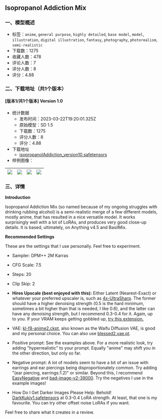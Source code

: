 ## Isopropanol Addiction Mix
### 一、模型概述

- 标签：`anime`, `general purpose`, `highly detailed`, `base model`, `model`, `illustration`, `digital illustration`, `fantasy`, `photography`, `photorealism`, `semi-realistic`
- 下载数：1275
- 收藏人数：478
- 评论人数：7
- 评分人数：8
- 评分：4.88

### 二、下载地址（共1个版本）

#### [版本1/共1个版本] Version 1.0

- 统计数据
  - 发布时间：2023-03-22T19:20:01.325Z
  - 原始模型：SD 1.5
  - 下载数：1275
  - 评分人数：8
  - 评分：4.88
- 下载地址
  - [isopropanolAddiction_version10.safetensors](https://civitai.com/api/download/models/27329)
- 样例图像：

| <img src="https://image.civitai.com/xG1nkqKTMzGDvpLrqFT7WA/0cb2b481-fb37-4785-2aff-762fe9bbf500/width=450/300893.jpeg" /> | <img src="https://image.civitai.com/xG1nkqKTMzGDvpLrqFT7WA/d1de2bc9-bc80-4a44-945c-58478940c400/width=450/300908.jpeg" /> | <img src="https://image.civitai.com/xG1nkqKTMzGDvpLrqFT7WA/f67ca198-209a-4b4e-12c8-a65f1f9dab00/width=450/300907.jpeg" /> | <img src="https://image.civitai.com/xG1nkqKTMzGDvpLrqFT7WA/0a3d0921-1260-4417-1c8a-c43dae5e1800/width=450/300904.jpeg" /> |
| ---- | ---- | ---- | ---- |


### 三、详情
<p><strong>Introduction</strong></p><p>Isopropanol Addiction Mix (so named because of my ongoing struggles with drinking rubbing alcohol) is a semi-realistic merge of a few different models, mostly anime, that has resulted in a nice versatile model. It works surprisingly well with a lot of LoRAs, and produces very good close-up details. It is based, ultimately, on Anything v4.5 and BasilMix.</p><p></p><p><strong>Recommended Settings</strong></p><p>These are the settings that I use personally. Feel free to experiment.</p><ul><li><p>Sampler: DPM++ 2M Karras</p></li><li><p>CFG Scale: 7.5</p></li><li><p>Steps: 20</p></li><li><p>Clip Skip: 2</p></li><li><p><strong>Hires Upscale (best enjoyed with this):</strong> Either Latent (Nearest-Exact) or whatever your preferred upscaler is, such as <a target="_blank" rel="ugc" href="https://mega.nz/folder/qZRBmaIY#nIG8KyWFcGNTuMX_XNbJ_g">4x-UltraSharp</a>. The former should have a higher denoising strength (0.5 is the hard minimum, sometimes a bit higher than that is needed, I like 0.6), and the latter can have any denoising strength, but I recommend 0.3-0.4 for it. Again, up to you. If your VRAM keeps getting gobbled up, <a rel="ugc" href="https://github.com/Coyote-A/ultimate-upscale-for-automatic1111">try this extension.</a></p></li><li><p>VAE: <a target="_blank" rel="ugc" href="kl-f8-anime2.ckpt">kl-f8-anime2.ckpt</a>, also known as the Waifu Diffusion VAE, is good and my personal choice. You can also use <a target="_blank" rel="ugc" href="https://huggingface.co/NoCrypt/blessed_vae/tree/main">blessed2.vae.pt</a>.</p></li><li><p>Positive prompt: See the examples above. For a more realistic look, try adding "hyperrealistic" to your prompt. Equally "anime" may shift you in the other direction, but only so far.</p></li><li><p>Negative prompt: A lot of models seem to have a bit of an issue with earrings and ear piercings being disproportionately common. Try adding "(ear piercing, earrings:1.2)" or similar. Beyond this, I recommend <a target="_blank" rel="ugc" href="https://huggingface.co/datasets/gsdf/EasyNegative/tree/main">EasyNegative</a> and <a target="_blank" rel="ugc" href="https://huggingface.co/Xynon/models/tree/main/experimentals/TI">bad-image-v2-39000</a>. Try the negatives I use in the example images!</p></li><li><p>How Do I Get Darker Images Please Help: Behold! <a target="_blank" rel="ugc" href="https://huggingface.co/Aotsuyu/Kukicha/tree/main">DarkKukiv1.safetensors</a> at 0.3-0.4 LoRA strength. At least, that one is my favourite. You can try other offset noise LoRAs if you want.</p></li></ul><p></p><p>Feel free to share what it creates in a review.</p>